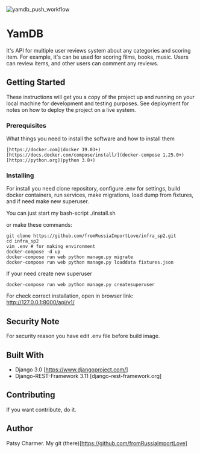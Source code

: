 ![yamdb_push_workflow](https://github.com/fromRussiaImportLove/yamdb_final/workflows/yamdb_push_workflow/badge.svg)

# YamDB

It's API for multiple user reviews system about any categories and scoring item.
For example, it's can be used for scoring films, books, music.
Users can review items, and other users can comment any reviews.

## Getting Started

These instructions will get you a copy of the project up and running on your local machine for development and testing purposes. See deployment for notes on how to deploy the project on a live system.

### Prerequisites

What things you need to install the software and how to install them

```
[https://docker.com](docker 19.03+)
[https://docs.docker.com/compose/install/](docker-compose 1.25.0+)
[https://python.org](python 3.8+)
```

### Installing

For install you need clone repository, configure .env for settings, build docker containers, run services, make migrations, load dump from fixtures, and if need make new superuser.

You can just start my bash-script ./install.sh

or make these commands:

```
git clone https://github.com/fromRussiaImportLove/infra_sp2.git
cd infra_sp2
vim .env # for making environment
docker-compose -d up
docker-compose run web python manage.py migrate
docker-compose run web python manage.py loaddata fixtures.json
```

If your need create new superuser
```
docker-compose run web python manage.py createsuperuser
```

For check correct installation, open in browser link: http://127.0.0.1:8000/api/v1/

## Security Note

For security reason you have edit .env file before build image. 


## Built With

* Django 3.0 [https://www.djangoproject.com/]
* Django-REST-Framework 3.11 [django-rest-framework.org]

## Contributing

If you want contribute, do it. 

## Author

Patsy Charmer. My git (there)[https://github.com/fromRussiaImportLove]

